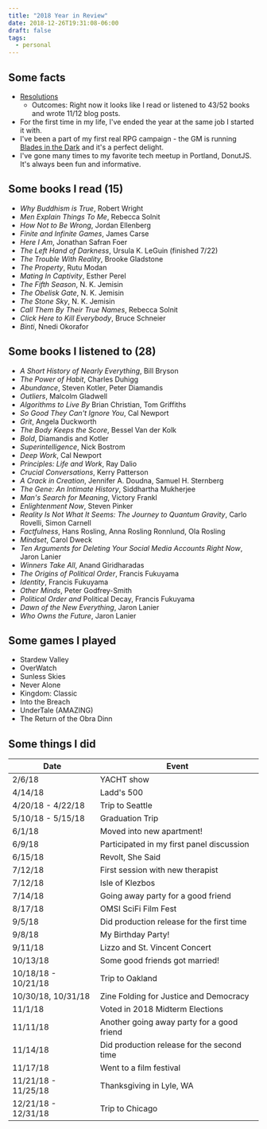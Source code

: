 ```yaml
---
title: "2018 Year in Review"
date: 2018-12-26T19:31:08-06:00
draft: false
tags:
  - personal
---
```


## Some facts

* [Resolutions](/posts/2018/2018-01-01-resolutions/)
  * Outcomes: Right now it looks like I read or listened to 43/52 books and wrote 11/12 blog posts.
* For the first time in my life, I've ended the year at the same job I started it with.
* I've been a part of my first real RPG campaign - the GM is running [Blades in the Dark](https://www.evilhat.com/home/blades-in-the-dark/) and it's a perfect delight. 
* I've gone many times to my favorite tech meetup in Portland, DonutJS. It's always been fun and informative.

## Some books I read (15)

* _Why Buddhism is True_, Robert Wright
* _Men Explain Things To Me_, Rebecca Solnit
* _How Not to Be Wrong_, Jordan Ellenberg
* _Finite and Infinite Games_, James Carse
* _Here I Am_, Jonathan Safran Foer
* _The Left Hand of Darkness_, Ursula K. LeGuin (finished 7/22)
* _The Trouble With Reality_, Brooke Gladstone
* _The Property_, Rutu Modan
* _Mating In Captivity_, Esther Perel
* _The Fifth Season_, N. K. Jemisin
* _The Obelisk Gate_, N. K. Jemisin
* _The Stone Sky_, N. K. Jemisin
* _Call Them By Their True Names_, Rebecca Solnit
* _Click Here to Kill Everybody_, Bruce Schneier
* _Binti_, Nnedi Okorafor

## Some books I listened to (28)

* _A Short History of Nearly Everything_, Bill Bryson
* _The Power of Habit_, Charles Duhigg
* _Abundance_, Steven Kotler, Peter Diamandis
* _Outliers_, Malcolm Gladwell
* _Algorithms to Live By_ Brian Christian, Tom Griffiths
* _So Good They Can't Ignore You_, Cal Newport
* _Grit_, Angela Duckworth
* _The Body Keeps the Score_, Bessel Van der Kolk
* _Bold_, Diamandis and Kotler
* _Superintelligence_, Nick Bostrom
* _Deep Work_, Cal Newport
* _Principles: Life and Work_, Ray Dalio
* _Crucial Conversations_, Kerry Patterson
* _A Crack in Creation_, Jennifer A. Doudna, Samuel H. Sternberg
* _The Gene: An Intimate History_, Siddhartha Mukherjee
* _Man's Search for Meaning_, Victory Frankl
* _Enlightenment Now_, Steven Pinker
* _Reality Is Not What It Seems: The Journey to Quantum Gravity_, Carlo Rovelli, Simon Carnell
* _Factfulness_, Hans Rosling, Anna Rosling Ronnlund, Ola Rosling
* _Mindset_, Carol Dweck
* _Ten Arguments for Deleting Your Social Media Accounts Right Now_, Jaron Lanier
* _Winners Take All_, Anand Giridharadas
* _The Origins of Political Order_, Francis Fukuyama
* _Identity_, Francis Fukuyama
* _Other Minds_, Peter Godfrey-Smith
* _Political Order and_ Political Decay, Francis Fukuyama
* _Dawn of the New Everything_, Jaron Lanier
* _Who Owns the Future_, Jaron Lanier

## Some games I played

* Stardew Valley
* OverWatch
* Sunless Skies
* Never Alone
* Kingdom: Classic
* Into the Breach
* UnderTale (AMAZING)
* The Return of the Obra Dinn

## Some things I did

| Date                | Event                                      |
| ---                 | ---                                        |
| 2/6/18              | YACHT show                                 |
| 4/14/18             | Ladd's 500                                 |
| 4/20/18 - 4/22/18   | Trip to Seattle                            |
| 5/10/18 - 5/15/18   | Graduation Trip                            |
| 6/1/18              | Moved into new apartment!                  |
| 6/9/18              | Participated in my first panel discussion  |
| 6/15/18             | Revolt, She Said                           |
| 7/12/18             | First session with new therapist           |
| 7/12/18             | Isle of Klezbos                            |
| 7/14/18             | Going away party for a good friend         |
| 8/17/18             | OMSI SciFi Film Fest                       |
| 9/5/18              | Did production release for the first time  |
| 9/8/18              | My Birthday Party!                         |
| 9/11/18             | Lizzo and St. Vincent Concert              |
| 10/13/18            | Some good friends got married!             |
| 10/18/18 - 10/21/18 | Trip to Oakland                            |
| 10/30/18, 10/31/18  | Zine Folding for Justice and Democracy     |
| 11/1/18             | Voted in 2018 Midterm Elections            |
| 11/11/18            | Another going away party for a good friend |
| 11/14/18            | Did production release for the second time |
| 11/17/18            | Went to a film festival                    |
| 11/21/18 - 11/25/18 | Thanksgiving in Lyle, WA                   |
| 12/21/18 - 12/31/18 | Trip to Chicago                            |

